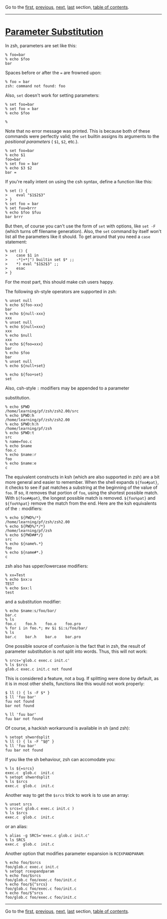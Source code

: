 Go to the [first](intro_1.html), [previous](intro_11.html), [next](intro_13.html), [last](intro_21.html) section, [table of contents](intro_toc.html).

* * *

# [Parameter Substitution](intro_toc.html\#SEC12)

In zsh, parameters are set like this:

```
% foo=bar
% echo $foo
bar

```

Spaces before or after the `=` are frowned upon:

```
% foo = bar
zsh: command not found: foo

```

Also, `set` doesn't work for setting parameters:

```
% set foo=bar
% set foo = bar
% echo $foo

%

```

Note that no error message was printed. This is because both of these
commands were perfectly valid; the `set` builtin assigns its
arguments to the _positional parameters_ ( `$1`, `$2`,
etc.).

```
% set foo=bar
% echo $1
foo=bar
% set foo = bar
% echo $3 $2
bar =

```

If you're really intent on using the csh syntax, define a function like
this:

```
% set () {
>    eval "$1$2$3"
> }
% set foo = bar
% set fuu=brrr
% echo $foo $fuu
bar brrr

```

But then, of course you can't use the form of `set` with options,
like `set -F` (which turns off filename generation). Also, the
`set` command by itself won't list all the parameters like it
should. To get around that you need a `case` statement:

```
% set () {
>    case $1 in
>    -*|+*|") builtin set $* ;;
>    *) eval "$1$2$3" ;;
>    esac
> }

```

For the most part, this should make csh users happy.

The following sh-style operators are supported in zsh:

```
% unset null
% echo ${foo-xxx}
bar
% echo ${null-xxx}
xxx
% unset null
% echo ${null=xxx}
xxx
% echo $null
xxx
% echo ${foo=xxx}
bar
% echo $foo
bar
% unset null
% echo ${null+set}

% echo ${foo+set}
set

```

Also, csh-style `:` modifiers may be appended to a parameter

substitution.

```
% echo $PWD
/home/learning/pf/zsh/zsh2.00/src
% echo $PWD:h
/home/learning/pf/zsh/zsh2.00
% echo $PWD:h:h
/home/learning/pf/zsh
% echo $PWD:t
src
% name=foo.c
% echo $name
foo.c
% echo $name:r
foo
% echo $name:e
c

```

The equivalent constructs in ksh (which are also supported in zsh) are a
bit more general and easier to remember. When the shell expands
`${foo#pat}`, it checks to see if pat matches a
substring at the beginning of the value of `foo`. If so, it
removes that portion of `foo`, using the shortest possible match.
With `${foo##pat}`, the longest possible match is removed.
`${foo%pat}` and `${foo%%pat}` remove the
match from the end. Here are the ksh equivalents of the `:`
modifiers:

```
% echo ${PWD%/*}
/home/learning/pf/zsh/zsh2.00
% echo ${PWD%/*/*}
/home/learning/pf/zsh
% echo ${PWD##*/}
src
% echo ${name%.*}
foo
% echo ${name#*.}
c

```

zsh also has upper/lowercase modifiers:

```
% xx=Test
% echo $xx:u
TEST
% echo $xx:l
test

```

and a substitution modifier:

```
% echo $name:s/foo/bar/
bar.c
% ls
foo.c    foo.h    foo.o    foo.pro
% for i in foo.*; mv $i $i:s/foo/bar/
% ls
bar.c    bar.h    bar.o    bar.pro

```

One possible source of confusion is the fact that in zsh, the result of
parameter substitution is _not_ split into words. Thus, this will
not work:

```
% srcs='glob.c exec.c init.c'
% ls $srcs
glob.c exec.c init.c not found

```

This is considered a feature, not a bug. If splitting were done by
default, as it is in most other shells, functions like this would not
work properly:

```
$ ll () { ls -F $* }
$ ll 'fuu bar'
fuu not found
bar not found

% ll 'fuu bar'
fuu bar not found

```

Of course, a hackish workaround is available in sh (and zsh):

```
% setopt shwordsplit
% ll () { ls -F "$@" }
% ll 'fuu bar'
fuu bar not found

```

If you like the sh behaviour, zsh can accomodate you:

```
% ls ${=srcs}
exec.c  glob.c  init.c
% setopt shwordsplit
% ls $srcs
exec.c  glob.c  init.c

```

Another way to get the `$srcs` trick to work is to use an array:

```
% unset srcs
% srcs=( glob.c exec.c init.c )
% ls $srcs
exec.c  glob.c  init.c

```

or an alias:

```
% alias -g SRCS='exec.c glob.c init.c'
% ls SRCS
exec.c  glob.c  init.c

```

Another option that modifies parameter expansion is `RCEXPANDPARAM`:

```
% echo foo/$srcs
foo/glob.c exec.c init.c
% setopt rcexpandparam
% echo foo/$srcs
foo/glob.c foo/exec.c foo/init.c
% echo foo/${^srcs}
foo/glob.c foo/exec.c foo/init.c
% echo foo/$^srcs
foo/glob.c foo/exec.c foo/init.c

```

* * *

Go to the [first](intro_1.html), [previous](intro_11.html), [next](intro_13.html), [last](intro_21.html) section, [table of contents](intro_toc.html).


